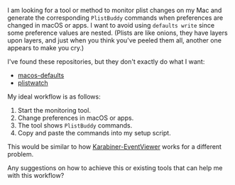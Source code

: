 I am looking for a tool or method to monitor plist changes on my Mac and generate the corresponding `PlistBuddy` commands when preferences are changed in macOS or apps. I want to avoid using `defaults write` since some preference values are nested. (Plists are like onions, they have layers upon layers, and just when you think you've peeled them all, another one appears to make you cry.)

I've found these repositories, but they don't exactly do what I want:

- [macos-defaults](https://github.com/yannbertrand/macos-defaults#how-to-discover-a-defaults-command)
- [plistwatch](https://github.com/catilac/plistwatch)

My ideal workflow is as follows:

1. Start the monitoring tool.
2. Change preferences in macOS or apps.
3. The tool shows `PlistBuddy` commands.
4. Copy and paste the commands into my setup script.

This would be similar to how [Karabiner-EventViewer](https://karabiner-elements.pqrs.org/docs/manual/operation/eventviewer/) works for a different problem.

Any suggestions on how to achieve this or existing tools that can help me with this workflow?
